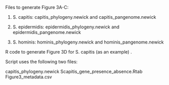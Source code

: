 Files to generate Figure 3A-C:

1. S. capitis: capitis_phylogeny.newick and capitis_pangenome.newick

2. S. epidermidis: epidermidis_phylogeny.newick and epidermidis_pangenome.newick

3. S. hominis: hominis_phylogeny.newick and hominis_pangenome.newick



R code to generate Figure 3D for S. capitis (as an example) .

Script uses the following two files:

capitis_phylogeny.newick
Scapitis_gene_presence_absence.Rtab
Figure3_metadata.csv

